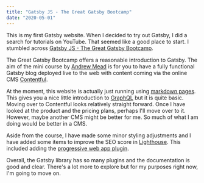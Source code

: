 ```yaml
---
title: "Gatsby JS - The Great Gatsby Bootcamp"
date: "2020-05-01"
---
```


This is my first Gatsby website. When I decided to try out Gatsby, I did a search for tutorials on YouTube. That seemed like a good place to start. I stumbled across
[Gatsby JS - The Great Gatsby Bootcamp](https://www.youtube.com/watch?v=8t0vNu2fCCM).

The Great Gatsby Bootcamp offers a reasonable introduction to Gatsby. The aim of the mini course by [Andrew Mead](https://www.youtube.com/channel/UCScXYvmDD7hyFVX6X5ZwE_Q) is for you to have a fully functional Gatsby blog deployed live to the web with content coming via the online CMS [Contentful](https://www.contentful.com/).

At the moment, this website is actually just running using [markdown pages](https://www.gatsbyjs.org/docs/adding-markdown-pages/). This gives you a nice little introduction to [GraphQL](https://graphql.org/) but it is quite basic. Moving over to Contentful looks relatively straight forward. Once I have looked at the product and the pricing plans, perhaps I'll move over to it. However, maybe another CMS might be better for me. So much of what I am doing would be better in a CMS.

Aside from the course, I have made some minor styling adjustments and I have added some items to improve the SEO score in [Lighthouse](https://developers.google.com/web/tools/lighthouse). This included adding the [progressive web app plugin](https://www.gatsbyjs.org/packages/gatsby-plugin-offline/).

Overall, the Gatsby library has so many plugins and the documentation is good and clear. There's a lot more to explore but for my purposes right now, I'm going to move on.